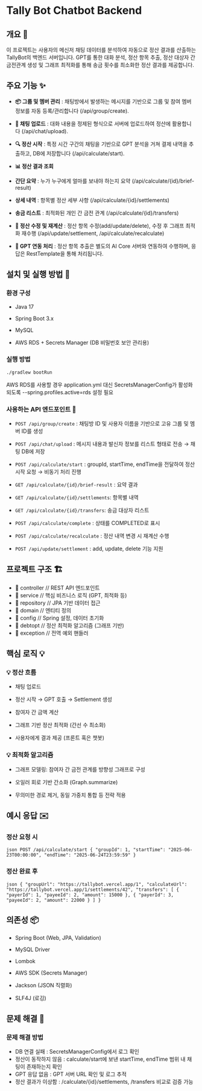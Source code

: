 # Tally Bot Chatbot Backend

## 개요 🌟

이 프로젝트는 사용자의 메신저 채팅 데이터를 분석하여 자동으로 정산 결과를 산출하는 TallyBot의 백엔드 서버입니다.
GPT를 통한 대화 분석, 정산 항목 추출, 정산 대상자 간 금전관계 생성 및 그래프 최적화를 통해 송금 횟수를 최소화한 정산 결과를 제공합니다.

## 주요 기능 ✨
* **📦 그룹 및 멤버 관리** : 채팅방에서 발생하는 메시지를 기반으로 그룹 및 참여 멤버 정보를 자동 등록/관리합니다 (/api/group/create).

* **💬 채팅 업로드** : 대화 내용을 정제된 형식으로 서버에 업로드하여 정산에 활용합니다 (/api/chat/upload).

* **🔍 정산 시작** : 특정 시간 구간의 채팅을 기반으로 GPT 분석을 거쳐 결제 내역을 추출하고, DB에 저장합니다 (/api/calculate/start).

* **📊 정산 결과 조회** 

* **간단 요약** : 누가 누구에게 얼마를 보내야 하는지 요약 (/api/calculate/{id}/brief-result)

* **상세 내역** : 항목별 정산 세부 사항 (/api/calculate/{id}/settlements)

* **송금 리스트** : 최적화된 개인 간 금전 관계 (/api/calculate/{id}/transfers)

* **🔄 정산 수정 및 재계산** : 정산 항목 수정(add/update/delete), 수정 후 그래프 최적화 재수행 (/api/update/settlement, /api/calculate/recalculate)

* **🤖 GPT 연동 처리** : 정산 항목 추출은 별도의 AI Core 서버와 연동하여 수행하며, 응답은 RestTemplate을 통해 처리됩니다.

## 설치 및 실행 방법 🚀
### 환경 구성
* Java 17

* Spring Boot 3.x

* MySQL

* AWS RDS + Secrets Manager (DB 비밀번호 보안 관리용)

### 실행 방법
```bash
./gradlew bootRun
```
AWS RDS를 사용할 경우 application.yml 대신 SecretsManagerConfig가 활성화되도록 --spring.profiles.active=rds 설정 필요

### 사용하는 API 엔드포인트 📡
* ` POST /api/group/create ` : 채팅방 ID 및 사용자 이름을 기반으로 고유 그룹 및 멤버 ID를 생성

* ` POST /api/chat/upload ` : 메시지 내용과 발신자 정보를 리스트 형태로 전송 → 채팅 DB에 저장

* `POST /api/calculate/start` : groupId, startTime, endTime을 전달하여 정산 시작 요청 → 비동기 처리 진행

* `GET /api/calculate/{id}/brief-result` : 요약 결과

* `GET /api/calculate/{id}/settlements`: 항목별 내역

* `GET /api/calculate/{id}/transfers`: 송금 대상자 리스트

* `POST /api/calculate/complete` : 상태를 COMPLETED로 표시

* `POST /api/calculate/recalculate` : 정산 내역 변경 시 재계산 수행

* `POST /api/update/settlement` : add, update, delete 기능 지원

## 프로젝트 구조 🏗️

* 📂 controller         // REST API 엔드포인트
* 📂 service            // 핵심 비즈니스 로직 (GPT, 최적화 등)
* 📂 repository         // JPA 기반 데이터 접근
* 📂 domain             // 엔티티 정의
* 📂 config             // Spring 설정, 데이터 초기화
* 📂 debtopt            // 정산 최적화 알고리즘 (그래프 기반)
* 📂 exception          // 전역 예외 핸들러

## 핵심 로직 💡
### 💡 정산 흐름

* 채팅 업로드

* 정산 시작 → GPT 호출 → Settlement 생성

* 참여자 간 금액 계산

* 그래프 기반 정산 최적화 (간선 수 최소화)

* 사용자에게 결과 제공 (프론트 혹은 챗봇)

### 💡 최적화 알고리즘

* 그래프 모델링: 참여자 간 금전 관계를 방향성 그래프로 구성

* 오일러 회로 기반 간소화 (Graph.summarize)

* 무의미한 경로 제거, 동일 가중치 통합 등 전략 적용

## 예시 응답 ✉️
### 정산 요청 시


`json
POST /api/calculate/start
{
  "groupId": 1,
  "startTime": "2025-06-23T00:00:00",
  "endTime": "2025-06-24T23:59:59"
} `

### 정산 완료 후

`json
{
  "groupUrl": "https://tallybot.vercel.app/1",
  "calculateUrl": "https://tallybot.vercel.app/1/settlements/42",
  "transfers": [
    { "payerId": 1, "payeeId": 2, "amount": 15000 },
    { "payerId": 3, "payeeId": 2, "amount": 22000 }
  ]
}
`

## 의존성 📦
* Spring Boot (Web, JPA, Validation)

* MySQL Driver

* Lombok

* AWS SDK (Secrets Manager)

* Jackson (JSON 직렬화)

* SLF4J (로깅)

## 문제 해결 🔧
### 문제	해결 방법
* DB 연결 실패 : SecretsManagerConfig에서 로그 확인
* 정산이 동작하지 않음 :	calculate/start에 보낸 startTime, endTime 범위 내 채팅이 존재하는지 확인
* GPT 응답 없음 :	GPT 서버 URL 확인 및 로그 추적
* 정산 결과가 이상함 :	/calculate/{id}/settlements, /transfers 비교로 검증 가능